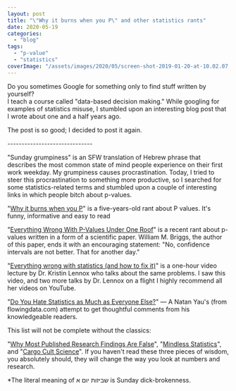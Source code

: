 ```yaml
---
layout: post
title: "\"Why it burns when you P\" and other statistics rants"
date: 2020-05-19
categories: 
  - "blog"
tags: 
  - "p-value"
  - "statistics"
coverImage: "/assets/images/2020/05/screen-shot-2019-01-20-at-10.02.07.png"
---
```


Do you sometimes Google for something only to find stuff written by yourself?  
I teach a course called "data-based decision making." While googling for examples of statistics misuse, I stumbled upon an interesting blog post that I wrote about one and a half years ago.

The post is so good; I decided to post it again.

\------------------------------

"Sunday grumpiness" is an SFW translation of Hebrew phrase that describes the most common state of mind people experience on their first work weekday. My grumpiness causes procrastination. Today, I tried to steer this procrastination to something more productive, so I searched for some statistics-related terms and stumbled upon a couple of interesting links in which people bitch about p-values.

"[Why it burns when you P](http://biofinysics.blogspot.com/2014/02/why-it-burns-when-you-p.html)" is a five-years-old rant about P values. It's funny, informative and easy to read

"[Everything Wrong With P-Values Under One Roof](http://wmbriggs.com/public/Briggs.EverthingWrongWithPvalues.pdf)" is a recent rant about p-values written in a form of a scientific paper. William M. Briggs, the author of this paper, ends it with an encouraging statement: "No, confidence intervals are not better. That for another day."

"[Everything wrong with statistics (and how to fix it)](https://www.youtube.com/watch?v=be2wuOaglFY)" is a one-hour video lecture by Dr. Kristin Lennox who talks about the same problems. I saw this video, and two more talks by Dr. Lennox on a flight I highly recommend all her videos on YouTube.

"[Do You Hate Statistics as Much as Everyone Else?](https://flowingdata.com/2008/12/15/do-you-hate-statistics-as-much-as-everyone-else/)" &mdash; A Natan Yau's (from flowingdata.com) attempt to get thoughtful comments from his knowledgeable readers.

This list will not be complete without the classics:

"[Why Most Published Research Findings Are False](https://www.ncbi.nlm.nih.gov/pmc/articles/PMC1182327/)", "[Mindless Statistics](https://www.sciencedirect.com/science/article/abs/pii/S1053535704000927)", and "[Cargo Cult Science](http://calteches.library.caltech.edu/51/2/CargoCult.htm)". If you haven't read these three pieces of wisdom, you absolutely should, they will change the way you look at numbers and research.

\*The literal meaning of שביזות יום א is Sunday dick-brokenness.
